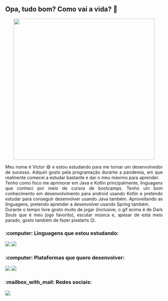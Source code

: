 <h2>Opa, tudo bom? Como vai a vida? 👋</h2>
<p align="center">
  <img width="450" src="https://user-images.githubusercontent.com/66436169/120326662-583f0800-c2bf-11eb-8312-2756f386205c.gif">
</p>
<p align="justify">
  Meu nome é Victor 😄 e estou estudando para me tornar um desenvolvedor de sucesso. Adquiri gosto pela programação durante a pandemia, em que realmente comecei a estudar bastante e dar o meu máximo para aprender.<br>
  Tenho como foco me aprimorar em Java e Kotlin principalmente, linguagens que conheci por meio de cursos de bootcamps. Tenho um bom conhecimento em desenvolvimento para android usando Kotlin e pretendo estudar para conseguir desenvolver usando Java também. Aproveitando as linguagens, pretendo aprender a desenvolver usando Spring também.<br>
  Durante o tempo livre gosto muito de jogar (inclusive, o gif acima é de Dark Souls que é meu jogo favorito), escutar música e, apesar de está meio parado, gosto também de fazer pixelarts 😉.
</p>
 <h3 align="left">:computer: Linguagens que estou estudando:</h3>
<p align="left">
  <img src="https://img.shields.io/badge/Kotlin-0095D5?style=for-the-badge&logo=kotlin&logoColor=white">
  <img src="https://img.shields.io/badge/Java-F80000?style=for-the-badge&logo=java&logoColor=white">
</p>
<h3 align="left">:computer: Plataformas que quero desenvolver:</h3>
<p align="left">
  <img src="https://img.shields.io/badge/Android-3DDC84?style=for-the-badge&logo=android&logoColor=white">
  <img src="https://img.shields.io/badge/Spring-6DB33F?style=for-the-badge&logo=spring&logoColor=white">
</p>
  <h3 align="left">:mailbox_with_mail: Redes sociais:</h3>  
<p align="left">
  <a href="https://www.linkedin.com/in/victorbmaciel">
  <img src="https://img.shields.io/badge/LinkedIn-0077B5?style=for-the-badge&logo=linkedin&logoColor=white"></a>
</p>
